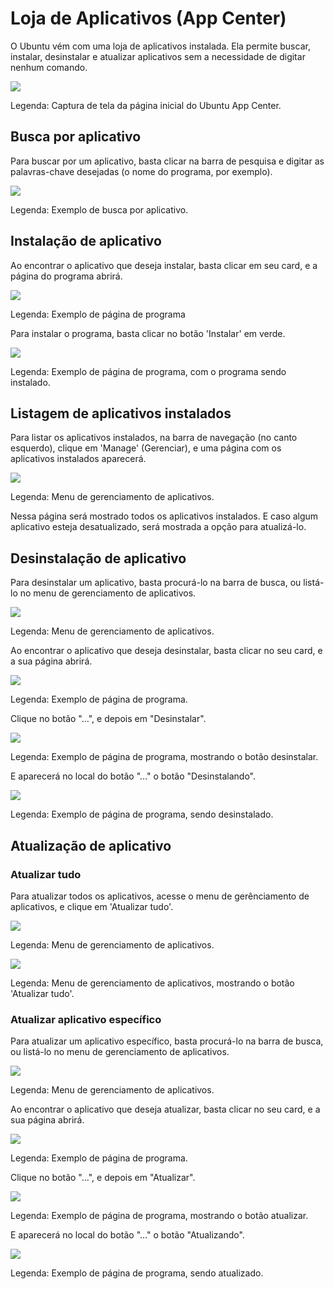 # Loja de Aplicativos (App Center)

O Ubuntu vém com uma loja de aplicativos instalada. Ela permite buscar, instalar, desinstalar e atualizar aplicativos sem a necessidade de digitar nenhum comando.

<img src="../../imagens/ubuntu_loja_aplicativos.png"/>

Legenda: Captura de tela da página inicial do Ubuntu App Center.

## Busca por aplicativo

Para buscar por um aplicativo, basta clicar na barra de pesquisa e digitar as palavras-chave desejadas (o nome do programa, por exemplo).

<img src="../../imagens/ubuntu_loja_aplicativos_buscar.png"/>

Legenda: Exemplo de busca por aplicativo.

## Instalação de aplicativo

Ao encontrar o aplicativo que deseja instalar, basta clicar em seu card, e a página do programa abrirá.

<img src="../../imagens/ubuntu_loja_aplicativos_pagina_intellij.png"/>

Legenda: Exemplo de página de programa

Para instalar o programa, basta clicar no botão 'Instalar' em verde.

<img src="../../imagens/ubuntu_loja_aplicativos_pagina_intellij_instalando.png"/>

Legenda: Exemplo de página de programa, com o programa sendo instalado.

## Listagem de aplicativos instalados

Para listar os aplicativos instalados, na barra de navegação (no canto esquerdo), clique em 'Manage' (Gerenciar), e uma página com os aplicativos instalados aparecerá.

<img src="../../imagens/ubuntu_loja_aplicativos_listar_instalados.png"/>

Legenda: Menu de gerenciamento de aplicativos.

Nessa página será mostrado todos os aplicativos instalados. E caso algum aplicativo esteja desatualizado, será mostrada a opção para atualizá-lo.

## Desinstalação de aplicativo

Para desinstalar um aplicativo, basta procurá-lo na barra de busca, ou listá-lo no menu de gerenciamento de aplicativos.

<img src="../../imagens/ubuntu_loja_aplicativos_listar_instalados.png"/>

Legenda: Menu de gerenciamento de aplicativos.

Ao encontrar o aplicativo que deseja desinstalar, basta clicar no seu card, e a sua página abrirá.

<img src="../../imagens/ubuntu_loja_aplicativos_pagina_thunderbird.png"/>

Legenda: Exemplo de página de programa.

Clique no botão "...", e depois em "Desinstalar".

<img src="../../imagens/ubuntu_loja_aplicativos_pagina_thunderbird_desinstalar.png"/>

Legenda: Exemplo de página de programa, mostrando o botão desinstalar.

E aparecerá no local do botão "..." o botão "Desinstalando".

<img src="../../imagens/ubuntu_loja_aplicativos_pagina_thunderbird_desinstalando.png"/>

Legenda: Exemplo de página de programa, sendo desinstalado.

## Atualização de aplicativo

### Atualizar tudo

Para atualizar todos os aplicativos, acesse o menu de gerênciamento de aplicativos, e clique em 'Atualizar tudo'.

<img src="../../imagens/ubuntu_loja_aplicativos_listar_instalados.png"/>

Legenda: Menu de gerenciamento de aplicativos.

<img src="../../imagens/ubuntu_loja_aplicativos_listar_instalados_atualizar_tudo_marcado.png"/>

Legenda: Menu de gerenciamento de aplicativos, mostrando o botão 'Atualizar tudo'.

### Atualizar aplicativo específico

Para atualizar um aplicativo específico, basta procurá-lo na barra de busca, ou listá-lo no menu de gerenciamento de aplicativos.

<img src="../../imagens/ubuntu_loja_aplicativos_listar_instalados.png"/>

Legenda: Menu de gerenciamento de aplicativos.

Ao encontrar o aplicativo que deseja atualizar, basta clicar no seu card, e a sua página abrirá.

<img src="../../imagens/ubuntu_loja_aplicativos_pagina_core.png"/>

Legenda: Exemplo de página de programa.

Clique no botão "...", e depois em "Atualizar".

<img src="../../imagens/ubuntu_loja_aplicativos_pagina_core_atualizar.png"/>

Legenda: Exemplo de página de programa, mostrando o botão atualizar.

E aparecerá no local do botão "..." o botão "Atualizando".

<img src="../../imagens/ubuntu_loja_aplicativos_pagina_core_atualizando.png"/>

Legenda: Exemplo de página de programa, sendo atualizado.